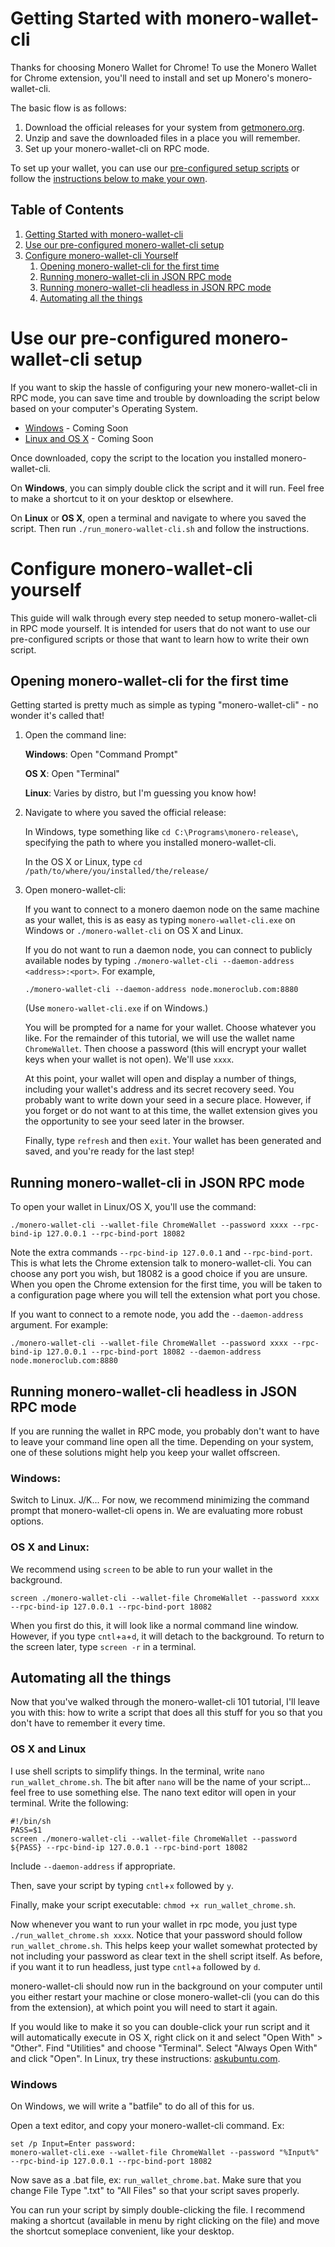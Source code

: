 # Getting Started with monero-wallet-cli

Thanks for choosing Monero Wallet for Chrome! To use the Monero Wallet for Chrome extension,
you'll need to install and set up Monero's monero-wallet-cli.

The basic flow is as follows:

1. Download the official releases for your system from [getmonero.org](https://getmonero.org/downloads/).
2. Unzip and save the downloaded files in a place you will remember.
3. Set up your monero-wallet-cli on RPC mode.

To set up your wallet, you can use our [pre-configured setup scripts](#use-our-pre-configured-monero-wallet-cli-setup)
or follow the [instructions below to make your own](#configure-monero-wallet-cli-yourself).

## Table of Contents

1. [Getting Started with monero-wallet-cli](#getting-started-with-monero-wallet-cli)
2. [Use our pre-configured monero-wallet-cli setup](#use-our-pre-configured-monero-wallet-cli-setup)
3. [Configure monero-wallet-cli Yourself](#configure-monero-wallet-cli-yourself)
   1. [Opening monero-wallet-cli for the first time](#opening-monero-wallet-cli-for-the-first-time)
   2. [Running monero-wallet-cli in JSON RPC mode](#running-monero-wallet-cli-in-json-rpc-mode)
   3. [Running monero-wallet-cli headless in JSON RPC mode](#running-monero-wallet-cli-headless-in-json-rpc-mode)
   4. [Automating all the things](#automating-all-the-things)


# Use our pre-configured monero-wallet-cli setup

If you want to skip the hassle of configuring your new monero-wallet-cli in RPC mode, you can save
time and trouble by downloading the script below based on your computer's Operating System.

* [Windows](#) - Coming Soon
* [Linux and OS X](#) - Coming Soon

Once downloaded, copy the script to the location you installed monero-wallet-cli.

On **Windows**, you can simply double click the script and it will run. Feel free to make a
shortcut to it on your desktop or elsewhere.

On **Linux** or **OS X**, open a terminal and navigate to where you saved the script. Then
run `./run_monero-wallet-cli.sh` and follow the instructions.


# Configure monero-wallet-cli yourself

This guide will walk through every step needed to setup monero-wallet-cli in RPC mode yourself.
It is intended for users that do not want to use our pre-configured scripts or those that
want to learn how to write their own script.

## Opening monero-wallet-cli for the first time

Getting started is pretty much as simple as typing "monero-wallet-cli" - no wonder it's called that!

1. Open the command line:

   **Windows**: Open "Command Prompt"

   **OS X**: Open "Terminal"

   **Linux**: Varies by distro, but I'm guessing you know how!

2. Navigate to where you saved the official release:

   In Windows, type something like `cd C:\Programs\monero-release\`, specifying the path to
   where you installed monero-wallet-cli.

   In the OS X or Linux, type `cd /path/to/where/you/installed/the/release/`

3. Open monero-wallet-cli:

   If you want to connect to a monero daemon node on the same machine as your wallet, this is
   as easy as typing `monero-wallet-cli.exe` on Windows or `./monero-wallet-cli` on OS X and Linux.

   If you do not want to run a daemon node, you can connect to publicly available nodes by
   typing `./monero-wallet-cli --daemon-address <address>:<port>`. For example,

       ./monero-wallet-cli --daemon-address node.moneroclub.com:8880

   (Use `monero-wallet-cli.exe` if on Windows.)

   You will be prompted for a name for your wallet. Choose whatever you like. For the
   remainder of this tutorial, we will use the wallet name `ChromeWallet`. Then choose a
   password (this will encrypt your wallet keys when your wallet is not open). We'll use `xxxx`.

   At this point, your wallet will open and display a number of things, including your wallet's
   address and its secret recovery seed. You probably want to write down your seed in a
   secure place. However, if you forget or do not want to at this time, the wallet extension
   gives you the opportunity to see your seed later in the browser.

   Finally, type `refresh` and then `exit`. Your wallet has been generated and saved, and
   you're ready for the last step!


## Running monero-wallet-cli in JSON RPC mode

To open your wallet in Linux/OS X, you'll use the command:

    ./monero-wallet-cli --wallet-file ChromeWallet --password xxxx --rpc-bind-ip 127.0.0.1 --rpc-bind-port 18082

Note the extra commands `--rpc-bind-ip 127.0.0.1` and `--rpc-bind-port`. This is what lets
the Chrome extension talk to monero-wallet-cli. You can choose any port you wish, but 18082 is a
good choice if you are unsure. When you open the Chrome extension for the first time, you
will be taken to a configuration page where you will tell the extension what port you chose.

If you want to connect to a remote node, you add the `--daemon-address` argument. For example:

    ./monero-wallet-cli --wallet-file ChromeWallet --password xxxx --rpc-bind-ip 127.0.0.1 --rpc-bind-port 18082 --daemon-address node.moneroclub.com:8880


## Running monero-wallet-cli headless in JSON RPC mode

If you are running the wallet in RPC mode, you probably don't want to have to leave your
command line open all the time. Depending on your system, one of these solutions might help
you keep your wallet offscreen.

### Windows:

Switch to Linux. J/K... For now, we recommend minimizing the command prompt that monero-wallet-cli
opens in. We are evaluating more robust options.

### OS X and Linux:

We recommend using `screen` to be able to run your wallet in the background.

    screen ./monero-wallet-cli --wallet-file ChromeWallet --password xxxx --rpc-bind-ip 127.0.0.1 --rpc-bind-port 18082

When you first do this, it will look like a normal command line window. However, if you type
`cntl`+`a`+`d`, it will detach to the background. To return to the screen later, type `screen -r`
in a terminal.


## Automating all the things

Now that you've walked through the monero-wallet-cli 101 tutorial, I'll leave you with this: how
to write a script that does all this stuff for you so that you don't have to remember it every time.

### OS X and Linux

I use shell scripts to simplify things. In the terminal, write `nano run_wallet_chrome.sh`.
The bit after `nano` will be the name of your script... feel free to use something else.
The nano text editor will open in your terminal. Write the following:

    #!/bin/sh
    PASS=$1
    screen ./monero-wallet-cli --wallet-file ChromeWallet --password ${PASS} --rpc-bind-ip 127.0.0.1 --rpc-bind-port 18082

Include `--daemon-address` if appropriate.

Then, save your script by typing `cntl`+`x` followed by `y`.

Finally, make your script executable: `chmod +x run_wallet_chrome.sh`.

Now whenever you want to run your wallet in rpc mode, you just type `./run_wallet_chrome.sh xxxx`.
Notice that your password should follow `run_wallet_chrome.sh`. This helps keep your wallet
somewhat protected by not including your password as clear text in the shell script itself.
As before, if you want it to run headless, just type `cntl`+`a` followed by `d`.

monero-wallet-cli should now run in the background on your computer until you either restart
your machine or close monero-wallet-cli (you can do this from the extension), at which point you
will need to start it again.

If you would like to make it so you can double-click your run script and it will automatically
execute in OS X, right click on it and select "Open With" > "Other". Find "Utilities" and choose "Terminal".
Select "Always Open With" and click "Open". In Linux, try these instructions:
[askubuntu.com](http://askubuntu.com/questions/465531/how-to-make-a-shell-file-execute-by-double-click).

### Windows

On Windows, we will write a "batfile" to do all of this for us.

Open a text editor, and copy your monero-wallet-cli command. Ex:

    set /p Input=Enter password:
    monero-wallet-cli.exe --wallet-file ChromeWallet --password "%Input%" --rpc-bind-ip 127.0.0.1 --rpc-bind-port 18082

Now save as a .bat file, ex: `run_wallet_chrome.bat`.
Make sure that you change File Type ".txt" to "All Files" so that your script saves properly.

You can run your script by simply double-clicking the file. I recommend making a shortcut
(available in menu by right clicking on the file) and move the shortcut someplace convenient,
like your desktop.
